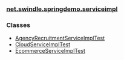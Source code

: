 ### [net.swindle.springdemo.serviceimpl](package-summary.md)

### Classes

  - [AgencyRecruitmentServiceImplTest](AgencyRecruitmentServiceImplTest.md)
  - [CloudServiceImplTest](CloudServiceImplTest.md)
  - [EcommerceServiceImplTest](EcommerceServiceImplTest.md)
